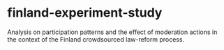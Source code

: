 # finland-experiment-study
Analysis on participation patterns and the effect of moderation actions in the context of the Finland crowdsourced law-reform process.
